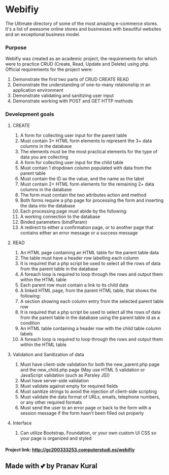 # Webifiy
The Ultimate directory of some of the most amazing e-commerce stores. It's a list of awesome online stores and businesses with beautiful websites and an exceptional business model.

### Purpose
Webifiy was created as an academic project, the requirements for which were to practice CRUD (Create, Read, Update and Delete) using php. Official requirements for the project were:

   1. Demonstrate the first two parts of CRUD
       CREATE
       READ
   2. Demonstrate the understanding of one-to-many relationship in an application environment
   3. Demonstrate validating and sanitizing user input
   4. Demonstrate working with POST and GET HTTP methods

### Development goals

   1. CREATE
      1. A form for collecting user input for the parent table
        1. Must contain 3+ HTML form elements to represent the 3+ data columns in the database
        2. The elements must be the most practical elements for the type of data you are collecting
      2. A form for collecting user input for the child table
        1. Must contain 1 dropdown column populated with data from the parent table
        2. Must contain the ID as the value, and the name as the label
        3. Must contain 2+ HTML form elements for the remaining 2+ data columns in the database
      3. The form must contain the two attributes action and method
      4. Both forms require a php page for processing the form and inserting the data into the database
      5. Each processing page must abide by the following:
        1. A working connection to the database
        2. Binded parameters (bindParam)
        3. A redirect to either a confirmation page, or to another page that contains either an error message or a success message

   2. READ
      1. An HTML page containing an HTML table for the parent table data
        1. The table must have a header row labelling each column
        2. It is required that a php script be used to select all the rows of data from the parent table in the database
        3. A foreach loop is required to loop through the rows and output them within the HTML table
        4. Each parent row must contain a link to its child data
      2. A linked HTML page, from the parent HTML table, that shows the following:
        1. A section showing each column entry from the selected parent table row
        2. It is required that a php script be used to select all the rows of data from the parent table in the database using the parent table id as a condition
        3. An HTML table containing a header row with the child table column labels
        4. A foreach loop is required to loop through the rows and output them within the HTML table
        
   3. Validation and Sanitization of data
      1. Must have client-side validation for both the new_parent.php page and the new_child.php page (May use HTML 5 validation or JavaScript validation (such as Parsley JS))
      2. Must have server-side validation
      3. Must validate against empty for required fields
      4. Must sanitize strings to avoid the injection of client-side scripting
      5. Must validate the data format of URLs, emails, telephone numbers, or any other required formats
      6. Must send the user to an error page or back to the form with a session message if the form hasn't been filled out properly

   4. Interface
      1. Can utilize Bootstrap, Foundation, or your own custom UI CSS so your page is organized and styled

#### Project link: http://gc200333253.computerstudi.es/webifiy

## Made with 💕 by Pranav Kural
